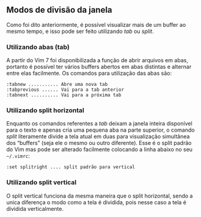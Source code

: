 Modos de divisão da janela
--------------------------

Como foi dito anteriormente, é possível visualizar mais de um buffer ao mesmo
tempo, e isso pode ser feito utilizando *tab* ou *split*.

### Utilizando abas (tab)

A partir do Vim 7 foi disponibilizada a função de abrir arquivos em
abas, portanto é possível ter vários buffers abertos em abas distintas e
alternar entre elas facilmente. Os comandos para utilização das abas são:
```
:tabnew ........... Abre uma nova tab
:tabprevious ...... Vai para a tab anterior
:tabnext .......... Vai para a próxima tab
```
### Utilizando split horizontal

Enquanto os comandos referentes a *tab* deixam a janela
inteira disponível para o texto e apenas cria uma pequena aba na parte
superior, o comando *split* literamente divide a tela atual
em duas para visualização simultânea dos “buffers” (seja ele o mesmo ou
outro diferente). Esse é o split padrão do Vim mas pode ser alterado
facilmente colocando a linha abaixo no seu `~/.vimrc`:
```
:set splitright .... split padrão para vertical
```
### Utilizando split vertical

O split vertical funciona da mesma maneira que o split horizontal, sendo
a unica diferença o modo como a tela é dividida, pois nesse caso a tela
é dividida verticalmente.
